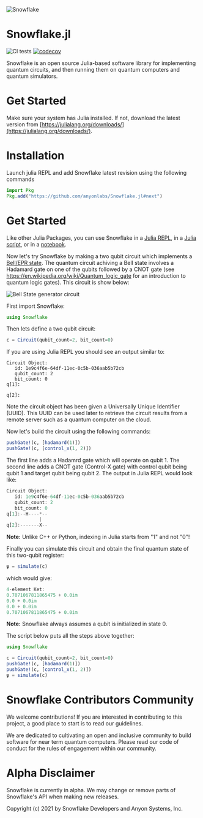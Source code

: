 ![Snowflake](https://repository-images.githubusercontent.com/441460066/2fac88f2-d91f-4159-b35c-82d56d3719f5)

# Snowflake.jl

![CI tests](https://github.com/anyonlabs/Snowflake.jl/actions/workflows/CI.yml/badge.svg)
[![codecov](https://codecov.io/gh/anyonlabs/Snowflake.jl/branch/next/graph/badge.svg?token=OB65YO307L)](https://codecov.io/gh/anyonlabs/Snowflake.jl)

Snowflake is an open source Julia-based software library for implementing quantum circuits, and then running them on quantum computers and quantum simulators.

# Get Started

Make sure your system has Julia installed. If not, download the latest version from [https://julialang.org/downloads/](https://julialang.org/downloads/).

# Installation

Launch julia REPL and add Snowflake latest revision using the following commands

```julia
import Pkg
Pkg.add("https://github.com/anyonlabs/Snowflake.jl#next")
```

# Get Started

Like other Julia Packages, you can use Snowflake in a [Julia REPL](https://docs.julialang.org/en/v1/stdlib/REPL/), in a [Julia script](https://docs.julialang.org/en/v1/manual/getting-started/), or in a [notebook](https://docs.julialang.org/en/v1/manual/getting-started/).

Now let's try Snowflake by making a two qubit circuit which implements a [Bell/EPR state](https://en.wikipedia.org/wiki/Bell_state). The quantum circuit achiving a Bell state involves a Hadamard gate on one of the qubits followed by a CNOT gate (see https://en.wikipedia.org/wiki/Quantum_logic_gate for an introduction to quantum logic gates). This circuit is show below:

![Bell State generator circuit](https://upload.wikimedia.org/wikipedia/commons/f/fc/The_Hadamard-CNOT_transform_on_the_zero-state.png)

First import Snowflake:

```julia
using Snowflake
```

Then lets define a two qubit circuit:

```julia
c = Circuit(qubit_count=2, bit_count=0)
```

If you are using Julia REPL you should see an output similar to:

```
Circuit Object:
   id: 1e9c4f6e-64df-11ec-0c5b-036aab5b72cb
   qubit_count: 2
   bit_count: 0
q[1]:

q[2]:
```

Note the circuit object has been given a Universally Unique Identifier (UUID). This UUID can be used later to retrieve the circuit results from a remote server such as a quantum computer on the cloud.

Now let's build the circuit using the following commands:

```julia
pushGate!(c, [hadamard(1)])
pushGate!(c, [control_x(1, 2)])
```

The first line adds a Hadamrd gate which will operate on qubit 1. The second line adds a CNOT gate (Control-X gate) with control qubit being qubit 1 and target qubit being qubit 2. The output in Julia REPL would look like:

```julia
Circuit Object:
   id: 1e9c4f6e-64df-11ec-0c5b-036aab5b72cb
   qubit_count: 2
   bit_count: 0
q[1]:--H----*--
            |
q[2]:-------X--
```

**Note:** Unlike C++ or Python, indexing in Julia starts from "1" and not "0"!

Finally you can simulate this circuit and obtain the final quantum state of this two-qubit register:

```julia
ψ = simulate(c)
```

which would give:

```julia
4-element Ket:
0.7071067811865475 + 0.0im
0.0 + 0.0im
0.0 + 0.0im
0.7071067811865475 + 0.0im
```

**Note:** Snowflake always assumes a qubit is initialized in state 0.

The script below puts all the steps above together:

```julia
using Snowflake

c = Circuit(qubit_count=2, bit_count=0)
pushGate!(c, [hadamard(1)])
pushGate!(c, [control_x(1, 2)])
ψ = simulate(c)
```

# Snowflake Contributors Community

We welcome contributions! If you are interested in contributing to this project, a good place to start is to read our guidelines.

We are dedicated to cultivating an open and inclusive community to build software for near term quantum computers. Please read our code of conduct for the rules of engagement within our community.

# Alpha Disclaimer

Snowflake is currently in alpha. We may change or remove parts of Snowflake's API when making new releases.

Copyright (c) 2021 by Snowflake Developers and Anyon Systems, Inc.
